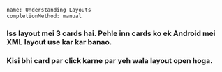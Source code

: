 ```ngMeta
name: Understanding Layouts
completionMethod: manual
```

### Iss layout mei 3 cards hai. Pehle inn cards ko ek Android mei XML layout use kar kar banao.


### Kisi bhi card par click karne par yeh wala layout open hoga.

